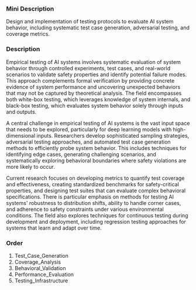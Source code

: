 ### Mini Description

Design and implementation of testing protocols to evaluate AI system behavior, including systematic test case generation, adversarial testing, and coverage metrics.

### Description

Empirical testing of AI systems involves systematic evaluation of system behavior through controlled experiments, test cases, and real-world scenarios to validate safety properties and identify potential failure modes. This approach complements formal verification by providing concrete evidence of system performance and uncovering unexpected behaviors that may not be captured by theoretical analysis. The field encompasses both white-box testing, which leverages knowledge of system internals, and black-box testing, which evaluates system behavior solely through inputs and outputs.

A central challenge in empirical testing of AI systems is the vast input space that needs to be explored, particularly for deep learning models with high-dimensional inputs. Researchers develop sophisticated sampling strategies, adversarial testing approaches, and automated test case generation methods to efficiently probe system behavior. This includes techniques for identifying edge cases, generating challenging scenarios, and systematically exploring behavioral boundaries where safety violations are more likely to occur.

Current research focuses on developing metrics to quantify test coverage and effectiveness, creating standardized benchmarks for safety-critical properties, and designing test suites that can evaluate complex behavioral specifications. There is particular emphasis on methods for testing AI systems' robustness to distribution shifts, ability to handle corner cases, and adherence to safety constraints under various environmental conditions. The field also explores techniques for continuous testing during development and deployment, including regression testing approaches for systems that learn and adapt over time.

### Order

1. Test_Case_Generation
2. Coverage_Analysis
3. Behavioral_Validation
4. Performance_Evaluation
5. Testing_Infrastructure
